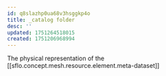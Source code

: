 ```yaml
---
id: q8slazhp0ua68v3hsggkp4o
title: _catalog folder
desc: ''
updated: 1751264518015
created: 1751206968994
---
```


The physical representation of the [[sflo.concept.mesh.resource.element.meta-dataset]]